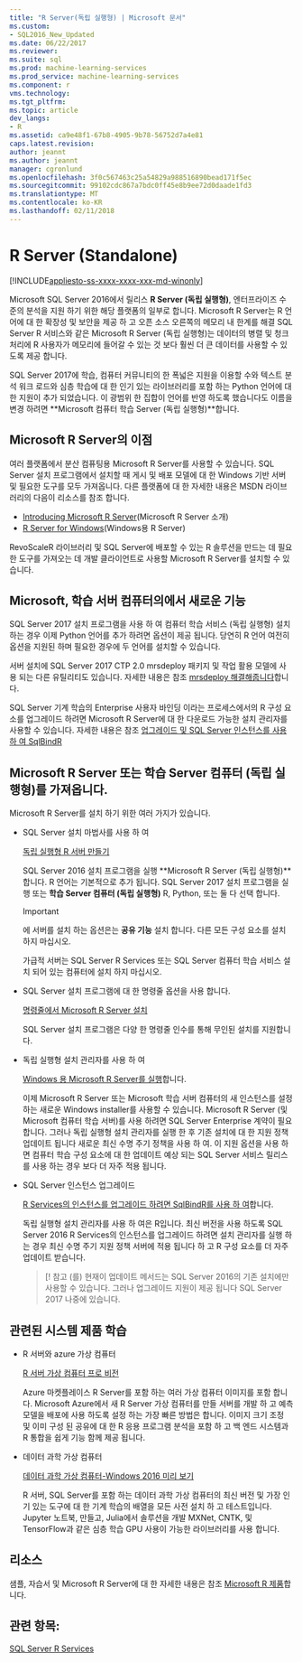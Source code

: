 ```yaml
---
title: "R Server(독립 실행형) | Microsoft 문서"
ms.custom:
- SQL2016_New_Updated
ms.date: 06/22/2017
ms.reviewer: 
ms.suite: sql
ms.prod: machine-learning-services
ms.prod_service: machine-learning-services
ms.component: r
vms.technology: 
ms.tgt_pltfrm: 
ms.topic: article
dev_langs:
- R
ms.assetid: ca9e48f1-67b8-4905-9b78-56752d7a4e81
caps.latest.revision: 
author: jeannt
ms.author: jeannt
manager: cgronlund
ms.openlocfilehash: 3f0c567463c25a54829a988516890bead171f5ec
ms.sourcegitcommit: 99102cdc867a7bdc0ff45e8b9ee72d0daade1fd3
ms.translationtype: MT
ms.contentlocale: ko-KR
ms.lasthandoff: 02/11/2018
---
```

# <a name="r-server-standalone"></a>R Server (Standalone)
[!INCLUDE[appliesto-ss-xxxx-xxxx-xxx-md-winonly](../../includes/appliesto-ss-xxxx-xxxx-xxx-md-winonly.md)]

Microsoft SQL Server 2016에서 릴리스 **R Server (독립 실행형)**, 엔터프라이즈 수준의 분석을 지원 하기 위한 해당 플랫폼의 일부로 합니다.  Microsoft R Server는 R 언어에 대 한 확장성 및 보안을 제공 하 고 오픈 소스 오른쪽의 메모리 내 한계를 해결 SQL Server R 서비스와 같은 Microsoft R Server (독립 실행형)는 데이터의 병렬 및 청크 처리에 R 사용자가 메모리에 들어갈 수 있는 것 보다 훨씬 더 큰 데이터를 사용할 수 있도록 제공 합니다.

SQL Server 2017에 학습, 컴퓨터 커뮤니티의 한 폭넓은 지원을 이용할 수와 텍스트 분석 워크 로드와 심층 학습에 대 한 인기 있는 라이브러리를 포함 하는 Python 언어에 대 한 지원이 추가 되었습니다.  이 광범위 한 집합이 언어를 반영 하도록 했습니다도 이름을 변경 하려면 **Microsoft 컴퓨터 학습 Server (독립 실행형)**합니다.

## <a name="benefits-of-microsoft-r-server"></a>Microsoft R Server의 이점

여러 플랫폼에서 분산 컴퓨팅용 Microsoft R Server를 사용할 수 있습니다. SQL Server 설치 프로그램에서 설치할 때 게시 및 배포 모델에 대 한 Windows 기반 서버 및 필요한 도구를 모두 가져옵니다. 다른 플랫폼에 대 한 자세한 내용은 MSDN 라이브러리의 다음이 리소스를 참조 합니다.

+ [Introducing Microsoft R Server](https://msdn.microsoft.com/microsoft-r/rserver)(Microsoft R Server 소개)
+ [R Server for Windows](https://msdn.microsoft.com/microsoft-r/rserver-install-windows)(Windows용 R Server)

RevoScaleR 라이브러리 및 SQL Server에 배포할 수 있는 R 솔루션을 만드는 데 필요한 도구를 가져오는 데 개발 클라이언트로 사용할 Microsoft R Server를 설치할 수 있습니다.

## <a name="whats-new-in-microsoft-machine-learning-server"></a>Microsoft, 학습 서버 컴퓨터의에서 새로운 기능

SQL Server 2017 설치 프로그램을 사용 하 여 컴퓨터 학습 서비스 (독립 실행형) 설치 하는 경우 이제 Python 언어를 추가 하려면 옵션이 제공 됩니다. 당연히 R 언어 여전히 옵션을 지원된 하며 필요한 경우에 두 언어를 설치할 수 있습니다.
 
서버 설치에 SQL Server 2017 CTP 2.0 mrsdeploy 패키지 및 작업 활용 모델에 사용 되는 다른 유틸리티도 있습니다. 자세한 내용은 참조 [mrsdeploy 해결해줍니다](../../advanced-analytics/operationalization-with-mrsdeploy.md)합니다.

SQL Server 기계 학습의 Enterprise 사용자 바인딩 이라는 프로세스에서의 R 구성 요소를 업그레이드 하려면 Microsoft R Server에 대 한 다운로드 가능한 설치 관리자를 사용할 수 있습니다. 자세한 내용은 참조 [업그레이드 및 SQL Server 인스턴스를 사용 하 여 SqlBindR](use-sqlbindr-exe-to-upgrade-an-instance-of-sql-server.md)

## <a name="get-microsoft-r-server-or-machine-learning-server-standalone"></a>Microsoft R Server 또는 학습 Server 컴퓨터 (독립 실행형)를 가져옵니다.

 Microsoft R Server를 설치 하기 위한 여러 가지가 있습니다.

+ SQL Server 설치 마법사를 사용 하 여

  [독립 실행형 R 서버 만들기](../r/create-a-standalone-r-server.md)

  SQL Server 2016 설치 프로그램을 실행 **Microsoft R Server (독립 실행형)**합니다. R 언어는 기본적으로 추가 됩니다.
  SQL Server 2017 설치 프로그램을 실행 또는 **학습 Server 컴퓨터 (독립 실행형)** R, Python, 또는 둘 다 선택 합니다.

  > [!IMPORTANT]
  > 에 서버를 설치 하는 옵션은는 **공유 기능** 설치 합니다. 다른 모든 구성 요소를 설치 하지 마십시오.
  >
  > 가급적 서버는 SQL Server R Services 또는 SQL Server 컴퓨터 학습 서비스 설치 되어 있는 컴퓨터에 설치 하지 마십시오.

+ SQL Server 설치 프로그램에 대 한 명령줄 옵션을 사용 합니다.

  [명령줄에서 Microsoft R Server 설치](../r/install-microsoft-r-server-from-the-command-line.md)

  SQL Server 설치 프로그램은 다양 한 명령줄 인수를 통해 무인된 설치를 지원합니다.

+ 독립 실행형 설치 관리자를 사용 하 여

  [Windows 용 Microsoft R Server를 실행](https://msdn.microsoft.com/microsoft-r/rserver-install-windows)합니다.

  이제 Microsoft R Server 또는 Microsoft 학습 서버 컴퓨터의 새 인스턴스를 설정 하는 새로운 Windows installer를 사용할 수 있습니다.  Microsoft R Server (및 Microsoft 컴퓨터 학습 서버)를 사용 하려면 SQL Server Enterprise 계약이 필요 합니다. 그러나 독립 실행형 설치 관리자를 실행 한 후 기존 설치에 대 한 지원 정책 업데이트 됩니다 새로운 최신 수명 주기 정책을 사용 하 여. 이 지원 옵션을 사용 하면 컴퓨터 학습 구성 요소에 대 한 업데이트 예상 되는 SQL Server 서비스 릴리스를 사용 하는 경우 보다 더 자주 적용 됩니다.

  
+ SQL Server 인스턴스 업그레이드

  [R Services의 인스턴스를 업그레이드 하려면 SqlBindR를 사용 하 여](./use-sqlbindr-exe-to-upgrade-an-instance-of-sql-server.md)합니다.
  
  독립 실행형 설치 관리자를 사용 하 여은 R입니다. 최신 버전을 사용 하도록 SQL Server 2016 R Services의 인스턴스를 업그레이드 하려면 설치 관리자를 실행 하는 경우 최신 수명 주기 지원 정책 서버에 적용 됩니다 하 고 R 구성 요소를 더 자주 업데이트 받습니다.
  
  > [! 참고 (를) 현재이 업데이트 메서드는 SQL Server 2016의 기존 설치에만 사용할 수 있습니다. 그러나 업그레이드 지원이 제공 됩니다 SQL Server 2017 나중에 있습니다.

## <a name="related-machine-learning-products"></a>관련된 시스템 제품 학습

+ R 서버와 azure 가상 컴퓨터

  [R 서버 가상 컴퓨터 프로 비전](../../advanced-analytics/r-services/provision-the-r-server-only-sql-server-2016-enterprise-vm-on-azure.md)
  
  Azure 마켓플레이스 R Server를 포함 하는 여러 가상 컴퓨터 이미지를 포함 합니다. Microsoft Azure에서 새 R Server 가상 컴퓨터를 만들 서버를 개발 하 고 예측 모델을 배포에 사용 하도록 설정 하는 가장 빠른 방법은 합니다. 이미지 크기 조정 및 이미 구성 된 공유에 대 한 R 응용 프로그램 분석을 포함 하 고 백 엔드 시스템과 R 통합을 쉽게 기능 함께 제공 됩니다.

+ 데이터 과학 가상 컴퓨터

  [데이터 과학 가상 컴퓨터-Windows 2016 미리 보기](http://aka.ms/dsvm/win2016)

  R 서버, SQL Server를 포함 하는 데이터 과학 가상 컴퓨터의 최신 버전 및 가장 인기 있는 도구에 대 한 기계 학습의 배열을 모든 사전 설치 하 고 테스트입니다. Jupyter 노트북, 만들고, Julia에서 솔루션을 개발 MXNet, CNTK, 및 TensorFlow과 같은 심층 학습 GPU 사용이 가능한 라이브러리를 사용 합니다.

## <a name="resources"></a>리소스

샘플, 자습서 및 Microsoft R Server에 대 한 자세한 내용은 참조 [Microsoft R 제품](https://msdn.microsoft.com/microsoft-r/microsoft-r-getting-started)합니다.

## <a name="see-also"></a>관련 항목:

 [SQL Server R Services](../../advanced-analytics/r/sql-server-r-services.md)

